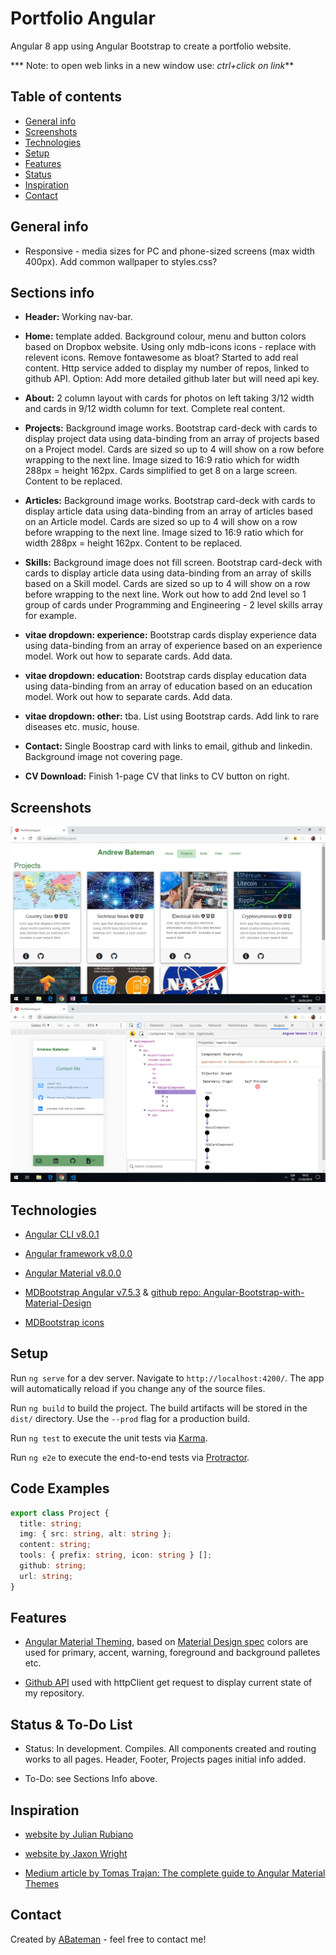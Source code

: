 # Portfolio Angular

Angular 8 app using Angular Bootstrap to create a portfolio website.

*** Note: to open web links in a new window use: _ctrl+click on link_**

## Table of contents

* [General info](#general-info)
* [Screenshots](#screenshots)
* [Technologies](#technologies)
* [Setup](#setup)
* [Features](#features)
* [Status](#status)
* [Inspiration](#inspiration)
* [Contact](#contact)

## General info

* Responsive - media sizes for PC and phone-sized screens (max width 400px). Add common wallpaper to styles.css?

## Sections info

* **Header:** Working nav-bar.

* **Home:** template added. Background colour, menu and button colors based on Dropbox website. Using only mdb-icons icons - replace with relevent icons. Remove fontawesome as bloat? Started to add real content. Http service added to display my number of repos, linked to github API. Option: Add more detailed github later but will need api key.

* **About:** 2 column layout with cards for photos on left taking 3/12 width and cards in 9/12 width column for text. Complete real content.

* **Projects:** Background image works. Bootstrap card-deck with cards to display project data using data-binding from an array of projects based on a Project model. Cards are sized so up to 4 will show on a row before wrapping to the next line. Image sized to 16:9 ratio which for width 288px = height 162px. Cards simplified to get 8 on a large screen. Content to be replaced.

* **Articles:** Background image works. Bootstrap card-deck with cards to display article data using data-binding from an array of articles based on an Article model. Cards are sized so up to 4 will show on a row before wrapping to the next line. Image sized to 16:9 ratio which for width 288px = height 162px. Content to be replaced.

* **Skills:** Background image does not fill screen. Bootstrap card-deck with cards to display article data using data-binding from an array of skills based on a Skill model. Cards are sized so up to 4 will show on a row before wrapping to the next line. Work out how to add 2nd level so 1 group of cards under Programming and Engineering - 2 level skills array for example.

* **vitae dropdown: experience:** Bootstrap cards display experience data using data-binding from an array of experience based on an experience model. Work out how to separate cards. Add data.

* **vitae dropdown: education:** Bootstrap cards display education data using data-binding from an array of education based on an education model. Work out how to separate cards. Add data.

* **vitae dropdown: other:** tba. List using Bootstrap cards. Add link to rare diseases etc. music, house.

* **Contact:** Single Boostrap card with links to email, github and linkedin. Background image not covering page.

* **CV Download:** Finish 1-page CV that links to CV button on right.

## Screenshots

![Example screenshot](./img/Projects.png)
![Example screenshot](./img/Contact.png)

## Technologies

* [Angular CLI v8.0.1](https://github.com/angular/angular-cli)

* [Angular framework v8.0.0](https://angular.io/)

* [Angular Material v8.0.0](https://material.angular.io/)

* [MDBootstrap Angular v7.5.3](https://mdbootstrap.com/) & [github repo: Angular-Bootstrap-with-Material-Design](https://github.com/mdbootstrap/Angular-Bootstrap-with-Material-Design)

* [MDBootstrap icons](https://mdbootstrap.com/docs/jquery/content/icons-list/)

## Setup

Run `ng serve` for a dev server. Navigate to `http://localhost:4200/`. The app will automatically reload if you change any of the source files.

Run `ng build` to build the project. The build artifacts will be stored in the `dist/` directory. Use the `--prod` flag for a production build.

Run `ng test` to execute the unit tests via [Karma](https://karma-runner.github.io).

Run `ng e2e` to execute the end-to-end tests via [Protractor](http://www.protractortest.org/).

## Code Examples

```typescript
export class Project {
  title: string;
  img: { src: string, alt: string };
  content: string;
  tools: { prefix: string, icon: string } [];
  github: string;
  url: string;
}

```

## Features

* [Angular Material Theming](https://material.angular.io/guide/theming), based on [Material Design spec](https://material.io/archive/guidelines/style/color.html#color-color-palette) colors are used for primary, accent, warning, foreground and background palletes etc.

* [Github API](https://developer.github.com/v4/query/) used with httpClient get request to display current state of my repository.

## Status & To-Do List

* Status: In development. Compiles. All components created and routing works to all pages. Header, Footer, Projects pages initial info added.

* To-Do: see Sections Info above.

## Inspiration

* [website by Julian Rubiano](http://www.julienrubiano.fr/)

* [website by Jaxon Wright](https://jaxonwright.com/)

* [Medium article by Tomas Trajan: The complete guide to Angular Material Themes](https://medium.com/@tomastrajan/the-complete-guide-to-angular-material-themes-4d165a9d24d1)

## Contact

Created by [ABateman](https://www.andrewbateman.org) - feel free to contact me!
